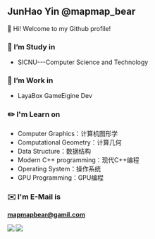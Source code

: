 ## JunHao Yin @mapmap_bear
👋 Hi! Welcome to my Github profile!


### 🔭 I’m Study in 
- SICNU---Computer Science and Technology

### 🔭 I’m Work in 
- LayaBox GameEigine Dev
### ✏️ I'm Learn on
- Computer Graphics：计算机图形学
- Computational Geometry：计算几何
- Data Structure：数据结构
- Modern C++ programming：现代C++编程
- Operating System：操作系统
- GPU Programming：GPU编程


### ✉️ I'm E-Mail is

 **mapmapbear@gamil.com**

<a href="https://github.com/anuraghazra/github-readme-stats">
  <img align="left" src="https://github-readme-stats.vercel.app/api?username=mapmapbear&count_private=true&show_icons=true" />
  <img align="left" src="https://github-readme-stats.vercel.app/api/top-langs/?username=mapmapbear&hide=html,css,javascript"/>
</a>
                                                                                                                                  


